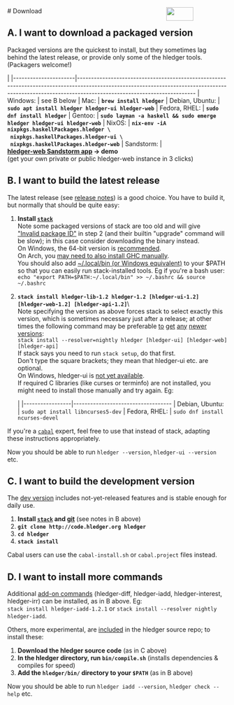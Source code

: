 <div style="float:right; text-align:right; white-space:nowrap; ">
<a style="margin-left:3px;" href="https://flattr.com/submit/auto?user_id=simonmichael&amp;url=http%3A%2F%2Fhledger.org" target="_blank"><img src="//api.flattr.com/button/flattr-badge-large.png" alt="" title="Flattr this" border="0"></a> 
<a href="https://www.paypal.com/cgi-bin/webscr?cmd=_s-xclick&amp;hosted_button_id=5J33NLXYXCYAY"><img width=62 height=31 border=0 src="https://www.paypal.com/en_US/i/btn/x-click-but04.gif" alt=""></a> 
<div style="display:inline-block; position:relative; top:5px; width:62px; height:31px;">
<script data-gratipay-username="simonmichael" data-gratipay-widget="button" src="//grtp.co/v1.js"></script> 
</div>
<a href="https://www.bountysource.com/trackers/536505-simonmichael-hledger"><img border=0 src="https://www.bountysource.com/badge/tracker?tracker_id=536505" alt=""></a> &nbsp;
</div>
# Download
<a name="a"></a>

## A. I want to download a packaged version

<style>
tr { vertical-align:top; }
td { padding-bottom:.5em; padding-right:1em; }
td:first-of-type { 
  /* white-space:nowrap; */
  /* width:1%; */
}
a { white-space:nowrap; }
</style>

Packaged versions are the quickest to install, but they sometimes lag behind the
latest release, or provide only some of the hledger tools. (Packagers welcome!)

|
|----------------------|------------------------------------------------------------------------------------------------------------------------------------------------------------------------------------------------------
| Windows:             | see B below <!-- Download and run the [latest development builds](developer-guide.html) (-> Appveyor CI) -->
| Mac:                 | **`brew install hledger`**
| Debian,&nbsp;Ubuntu: | **`sudo apt install hledger hledger-ui hledger-web`**
| Fedora,&nbsp;RHEL:   | **`sudo dnf install hledger`**
| Gentoo:              | **`sudo layman -a haskell && sudo emerge hledger hledger-ui hledger-web`**
| NixOS:               | **`nix-env -iA nixpkgs.haskellPackages.hledger \`<br>&nbsp;&nbsp;`nixpkgs.haskellPackages.hledger-ui \`<br>&nbsp;&nbsp;`nixpkgs.haskellPackages.hledger-web`**
| Sandstorm:           | **[hledger-web Sandstorm app](https://apps.sandstorm.io/app/8x12h6p0x0nrzk73hfq6zh2jxtgyzzcty7qsatkg7jfg2mzw5n90) -> demo**<br>(get your own private or public hledger-web instance in 3 clicks)


<a name="b"></a>

## B. I want to build the latest release

The latest release (see [release notes](release-notes.html)) is a good choice.
You have to build it, but normally that should be quite easy:

1. **Install [`stack`](http://haskell-lang.org/get-started)**\
   Note some packaged versions of stack are too old and will give ["Invalid package ID"](https://github.com/simonmichael/hledger/issues/513) in step 2
   (and their builtin "upgrade" command will be slow); in this case consider downloading the binary instead.\
   On Windows, the 64-bit version is [recommended](https://github.com/simonmichael/hledger/issues/275#issuecomment-123834252).\
   On Arch, you [may need to also install GHC manually](https://github.com/simonmichael/hledger/issues/434).\
   You should also add [~/.local/bin (or Windows equivalent)](https://docs.haskellstack.org/en/stable/install_and_upgrade/#path)
   to your \$PATH so that you can easily run stack-installed tools.
   Eg if you're a bash user:\
   `echo "export PATH=$PATH:~/.local/bin" >> ~/.bashrc && source ~/.bashrc`

2. **`stack install hledger-lib-1.2 hledger-1.2 [hledger-ui-1.2] [hledger-web-1.2] [hledger-api-1.2]`**\   
   Note specifying the version as above forces stack to select exactly this version, 
   which is sometimes necessary just after a release;
   at other times the following command may be preferable 
   [to](https://www.stackage.org/package/hledger-lib)
   [get](https://www.stackage.org/package/hledger)
   [any](https://www.stackage.org/package/hledger-ui)
   [newer](https://www.stackage.org/package/hledger-web)
   [versions](https://www.stackage.org/package/hledger-api):\
   `stack install --resolver=nightly hledger [hledger-ui] [hledger-web] [hledger-api]`\
   If stack says you need to run `stack setup`, do that first.\
   Don't type the square brackets; they mean that hledger-ui etc. are optional.\
   On Windows, hledger-ui is [not yet available](https://github.com/coreyoconnor/vty/pull/1).\
   If required C libraries (like curses or terminfo) are not installed, you might need to install those manually and try again.
   Eg:

    |
    |-----------------|-----------------------------------
    | Debian, Ubuntu: | `sudo apt install libncurses5-dev` 
    | Fedora, RHEL:   | `sudo dnf install ncurses-devel`
   
If you're a [`cabal`](https://www.haskell.org/cabal/) expert, feel free to use that instead of stack, adapting these instructions appropriately.

Now you should be able to run `hledger --version`, `hledger-ui --version` etc.


<!--(The exact steps depend on your OS, cabal version and expertise.)-->
<!--
Short version:\
`cabal update && cabal install hledger [hledger-ui] [hledger-web] [hledger-api]`
-->
<!--
If you're brand new to cabal, these steps should work on unix-like systems 
(on Windows, adjust commands and paths as needed):

1. Install [GHC](http://haskell.org/ghc) and [cabal](http://haskell.org/cabal/download.html) if needed,
   eg from [https://www.haskell.org/downloads](https://www.haskell.org/downloads)
2. Ensure `~/.cabal/bin` or the Windows equivalent is in your `$PATH`,
   eg `echo "export PATH=$PATH:~/.cabal/bin" >> ~/.bashrc && source ~/.bashrc`
3. `cabal update`
4. `cabal install alex happy`
5. `mkdir hledger-sandbox`
6. `cd hledger-sandbox`
7. `cabal sandbox init`
8. `cabal install hledger-1.0.1 [hledger-ui-1.0.2] [hledger-web-1.0.1] [hledger-api-1.0]`
9. `mv .cabal-sandbox/bin/hledger* ~/.cabal/bin`
10. `cd ..; rm -rf hledger-sandbox`
-->


<a name="c"></a>

## C. I want to build the development version

The [dev version](https://github.com/simonmichael/hledger/commits/master) includes not-yet-released features and is stable enough for daily use.

1. **Install [`stack`](http://haskell-lang.org/get-started) and [git](https://en.wikipedia.org/wiki/Git)**
   (see notes in B above)
2. **`git clone http://code.hledger.org hledger`**
3. **`cd hledger`**
4. **`stack install`**

Cabal users can use the `cabal-install.sh` or `cabal.project` files instead.


<a name="d"></a>

## D. I want to install more commands

Additional [add-on commands](http://hledger.org/hledger.html#add-on-commands) 
(hledger-diff,
hledger-iadd,
hledger-interest,
hledger-irr)
can be installed, as in B above.
Eg:\
`stack install hledger-iadd-1.2.1` or `stack install --resolver nightly hledger-iadd`.

Others, more experimental, are [included](https://github.com/simonmichael/hledger/tree/master/bin)
in the hledger source repo; to install these:

1. **Download the hledger source code** (as in C above)
2. **In the hledger directory, run `bin/compile.sh`** (installs dependencies & compiles for speed)
3. **Add the `hledger/bin/` directory to your `$PATH`** (as in B above) 

Now you should be able to run `hledger iadd --version`, `hledger check --help` etc.
